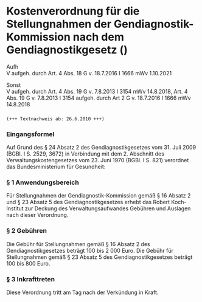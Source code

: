Kostenverordnung für die Stellungnahmen der Gendiagnostik-Kommission nach dem Gendiagnostikgesetz ()
====================================================================================================

Aufh  
V aufgeh. durch Art. 4 Abs. 18 G v. 18.7.2016 I 1666 mWv 1.10.2021

Sonst  
V aufgeh. durch Art. 4 Abs. 19 G v. 7.8.2013 I 3154 mWv 14.8.2018, Art. 4 Abs. 19 G v. 7.8.2013 I 3154 aufgeh. durch Art 2 G v. 18.7.2016 I 1666 mWv 14.8.2018

### 

```
(+++ Textnachweis ab: 26.6.2010 +++)
```

### Eingangsformel

Auf Grund des § 24 Absatz 2 des Gendiagnostikgesetzes vom 31. Juli 2009 (BGBl. I S. 2529, 3672) in Verbindung mit dem 2. Abschnitt des Verwaltungskostengesetzes vom 23. Juni 1970 (BGBl. I S. 821) verordnet das Bundesministerium für Gesundheit:

### § 1 Anwendungsbereich

Für Stellungnahmen der Gendiagnostik-Kommission gemäß § 16 Absatz 2 und § 23 Absatz 5 des Gendiagnostikgesetzes erhebt das Robert Koch-Institut zur Deckung des Verwaltungsaufwandes Gebühren und Auslagen nach dieser Verordnung.

### § 2 Gebühren

Die Gebühr für Stellungnahmen gemäß § 16 Absatz 2 des Gendiagnostikgesetzes beträgt 100 bis 2 000 Euro. Die Gebühr für Stellungnahmen gemäß § 23 Absatz 5 des Gendiagnostikgesetzes beträgt 100 bis 800 Euro.

### § 3 Inkrafttreten

Diese Verordnung tritt am Tag nach der Verkündung in Kraft.

